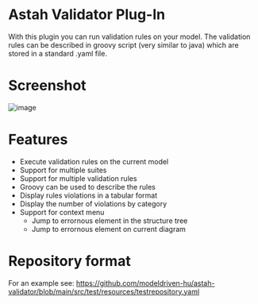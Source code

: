 # Astah Validator Plug-In

With this plugin you can run validation rules on your model. The validation rules
can be described in groovy script (very similar to java) which are stored in a standard
.yaml file.

# Screenshot

![image](https://github.com/modeldriven-hu/astah-validator/assets/8182138/f6541e3f-0056-4f8e-90ec-17b75dce1f56)

# Features

- Execute validation rules on the current model
- Support for multiple suites
- Support for multiple validation rules
- Groovy can be used to describe the rules
- Display rules violations in a tabular format
- Display the number of violations by category
- Support for context menu
    - Jump to errornous element in the structure tree
    - Jump to errornous element on current diagram

# Repository format

For an example see: https://github.com/modeldriven-hu/astah-validator/blob/main/src/test/resources/testrepository.yaml
